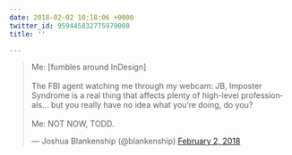 ```yaml
---
date: 2018-02-02 10:18:06 +0000
twitter_id: 959445832775979008
title: ''

---
```

<blockquote class="twitter-tweet"><p lang="en" dir="ltr">Me: [fumbles around InDesign]<br><br>The FBI agent watching me through my webcam: JB, Imposter Syndrome is a real thing that affects plenty of high-level professionals... but you really have no idea what you’re doing, do you?<br><br>Me: NOT NOW, TODD.</p>&mdash; Joshua Blankenship (@blankenship) <a href="https://twitter.com/blankenship/status/959445548456607745?ref_src=twsrc%5Etfw">February 2, 2018</a></blockquote>
<script async src="https://platform.twitter.com/widgets.js" charset="utf-8"></script>

